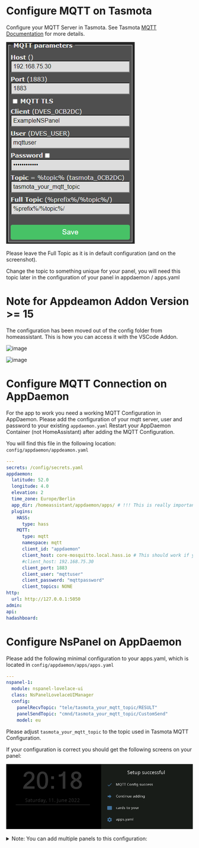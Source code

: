 # Configure MQTT on Tasmota

Configure your MQTT Server in Tasmota.
See Tasmota [MQTT Documentation](https://tasmota.github.io/docs/MQTT/) for more details.

![tasmota-mqtt-config](img/tasmota-mqtt-config.png)

Please leave the Full Topic as it is in default configuration (and on the screenshot).

Change the topic to something unique for your panel, you will need this topic later in the configuration of your panel in appdaemon / apps.yaml

# Note for Appdeamon Addon Version >= 15

The configuration has been moved out of the config folder from homeassistant. This is how you can access it with the VSCode Addon.

![image](https://github.com/joBr99/nspanel-lovelace-ui/assets/29555657/ddf75cac-fca1-48e7-9e84-646e7a80d38a)

![image](https://github.com/joBr99/nspanel-lovelace-ui/assets/29555657/6b19180a-b637-4c22-9ec0-c7a4fd304b27)


# Configure MQTT Connection on AppDaemon

For the app to work you need a working MQTT Configuration in AppDaemon. Please add the configuration of your mqtt server, user and password to your existing `appdaemon.yaml` Restart your AppDaemon Container (not HomeAssistant) after adding the MQTT Configuration.

You will find this file in the following location: `config/appdaemon/appdeamon.yaml`

```yaml
---
secrets: /config/secrets.yaml
appdaemon:
  latitude: 52.0
  longitude: 4.0
  elevation: 2
  time_zone: Europe/Berlin
  app_dir: /homeassistant/appdaemon/apps/ # !!! This is really important for AppDaemon HA Addon >= 15
  plugins:
    HASS:
      type: hass
    MQTT:
      type: mqtt
      namespace: mqtt
      client_id: "appdaemon"
      client_host: core-mosquitto.local.hass.io # This should work if you are using supervised HomeAssistant; if not use the IP Address instead.
      #client_host: 192.168.75.30
      client_port: 1883
      client_user: "mqttuser"
      client_password: "mqttpassword"
      client_topics: NONE
http:
  url: http://127.0.0.1:5050
admin:
api:
hadashboard:
```

# Configure NsPanel on AppDaemon

Please add the following minimal configuration to your apps.yaml, which is located in `config/appdaemon/apps/apps.yaml`

```yaml
---
nspanel-1:
  module: nspanel-lovelace-ui
  class: NsPanelLovelaceUIManager
  config:
    panelRecvTopic: "tele/tasmota_your_mqtt_topic/RESULT"
    panelSendTopic: "cmnd/tasmota_your_mqtt_topic/CustomSend"
    model: eu
```

Please adjust `tasmota_your_mqtt_topic` to the topic used in Tasmota MQTT Configuration.

If your configuration is correct you should get the following screens on your panel:

![hacs-main](img/mqtt-config-sucess.png)

<details>
<summary>Note: You can add multiple panels to this configuration:</summary>
<br>
```yaml
---
nspanel-1:
  module: nspanel-lovelace-ui
  class: NsPanelLovelaceUIManager
  config:
    panelRecvTopic: "tele/first-nspanel-topic/RESULT"
    panelSendTopic: "cmnd/first-nspanel-topic/CustomSend"
nspanel-2:
  module: nspanel-lovelace-ui
  class: NsPanelLovelaceUIManager
  config:
    panelRecvTopic: "tele/second-nspanel-topic/RESULT"
    panelSendTopic: "cmnd/second-nspanel-topic/CustomSend"
```
</details>
